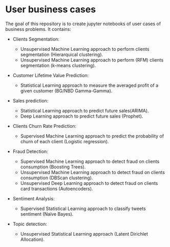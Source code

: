 # User business cases

The goal of this repository is to create jupyter notebooks of user cases of business problems. It contains:

- Clients Segmentation:
  - Unsupervised Machine Learning approach to perform clients segmentation (Hierarquical clustering).
  - Unsupervised Machine Learning approach to perform (RFM) clients segmentation (k-means clustering).

- Customer Lifetime Value Prediction:
  - Statistical Learning approach to measure the averaged profit of a given customer (BG/NBD Gamma-Gamma).

- Sales prediction:
  - Statistical Learning approach to predict future sales(ARIMA).
  - Deep Learning approach to predict future sales (Prophet).

- Clients Churn Rate Prediction:
  - Supervised Machine Learning approach to predict the probability of churn of each client (Logistic regression). 

- Fraud Detection:
  - Supervised Machine Learning approach to detect fraud on clients consumption (Boosting Trees).
  - Unsupervised Machine Learning approach to detect fraud on clients consumption (DBScan clustering).
  - Unsupervised Deep Learning approach to detect fraud on clients card transactions (Autoencoders).

- Sentiment Analysis:
  - Supervised Statistical Learning approach to classify tweets sentiment (Naïve Bayes).

- Topic detection:
  - Unsupervised Statistical Learning approach (Latent Dirichlet Allocation).
